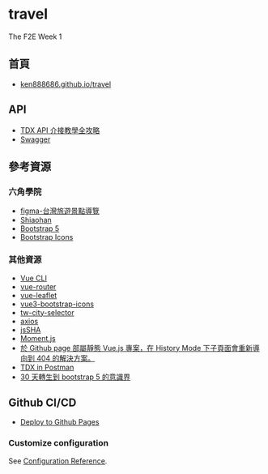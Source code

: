 # travel

The F2E Week 1

## 首頁

- [ken888686.github.io/travel](https://ken888686.github.io/travel)

## API

- [TDX API 介接教學全攻略](https://hackmd.io/1nMqecIOQ266nTv9PnjSQw)
- [Swagger](https://tdx.transportdata.tw/api-service/swagger)

## 參考資源

### 六角學院

- [figma-台灣旅遊景點導覽](https://www.figma.com/file/ySgovCb9c2d2AiIDO7mQx3)
- [Shiaohan](https://2021.thef2e.com/users/6296427084285739387)
- [Bootstrap 5](https://bootstrap5.hexschool.com/)
- [Bootstrap Icons](https://icons.getbootstrap.com/)

### 其他資源

- [Vue CLI](https://cli.vuejs.org/zh/)
- [vue-router](https://github.com/vuejs/vue-router)
- [vue-leaflet](https://github.com/vue-leaflet/vue-leaflet)
- [vue3-bootstrap-icons](https://github.com/dvuckovic/vue3-bootstrap-icons)
- [tw-city-selector](https://dennykuo.github.io/tw-city-selector/)
- [axios](https://github.com/axios/axios)
- [jsSHA](https://github.com/Caligatio/jsSHA)
- [Moment.js](https://github.com/moment/moment)
- [於 Github page 部屬靜態 Vue.js 專案，在 History Mode 下子頁面會重新導向到 404 的解決方案。](https://unzan.medium.com/139f55323164)
- [TDX in Postman](https://hsiangfeng.github.io/other/20210928/2005731696/)
- [30 天轉生到 bootstrap 5 的意識界](https://ithelp.ithome.com.tw/users/20141308/ironman/4563)

## Github CI/CD

- [Deploy to Github Pages](https://github.com/marketplace/actions/deploy-to-github-pages)

### Customize configuration

See [Configuration Reference](https://cli.vuejs.org/config/).
